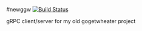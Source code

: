 #newggw [![Build Status](https://travis-ci.org/Flukas88/newggw.svg?branch=master)](https://travis-ci.org/Flukas88/newggw)

gRPC client/server for my old gogetwheater project
